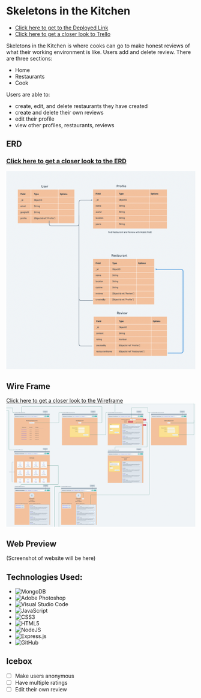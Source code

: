 # Skeletons in the Kitchen


- [Click here to get to the Deployed Link](https://skeleton-kitchen.herokuapp.com/)
- [Click here to get a closer look to Trello](https://trello.com/b/Yt1ZCW6c/skeletons-in-the-kitchen)



Skeletons in the Kitchen is where cooks can go to make honest reviews of what their working environment is like.  Users add and delete review.  There are three sections:
- Home
- Restaurants
- Cook

Users are able to:
- create, edit, and delete restaurants they have created
- create and delete their own reviews
- edit their profile
- view other profiles, restaurants, reviews

## ERD
### [Click here to get a closer look to the ERD](https://whimsical.com/sitk-erd-GfxtLHQjiX2bdFxRaCvMyJ)
![alt text](./public/images/ERD.png)

## Wire Frame
[Click here to get a closer look to the Wireframe](https://whimsical.com/skeletons-in-the-walk-in-Ewbn6DYpSQcEEc8x7yEZNw)
![alt text](./public/images/Wireframe.png)
## Web Preview
(Screenshot of website will be here)

## Technologies Used:
- ![MongoDB](https://img.shields.io/badge/MongoDB-%234ea94b.svg?style=for-the-badge&logo=mongodb&logoColor=white)
- ![Adobe Photoshop](https://img.shields.io/badge/adobe%20photoshop-%2331A8FF.svg?style=for-the-badge&logo=adobe%20photoshop&logoColor=white)
- ![Visual Studio Code](https://img.shields.io/badge/Visual%20Studio%20Code-0078d7.svg?style=for-the-badge&logo=visual-studio-code&logoColor=white)
- ![JavaScript](https://img.shields.io/badge/javascript-%23323330.svg?style=for-the-badge&logo=javascript&logoColor=%23F7DF1E)
- ![CSS3](https://img.shields.io/badge/css3-%231572B6.svg?style=for-the-badge&logo=css3&logoColor=white)
- ![HTML5](https://img.shields.io/badge/html5-%23E34F26.svg?style=for-the-badge&logo=html5&logoColor=white)
- ![NodeJS](https://img.shields.io/badge/node.js-6DA55F?style=for-the-badge&logo=node.js&logoColor=white)
- ![Express.js](https://img.shields.io/badge/express.js-%23404d59.svg?style=for-the-badge&logo=express&logoColor=%2361DAFB)
- ![GitHub](https://img.shields.io/badge/github-%23121011.svg?style=for-the-badge&logo=github&logoColor=white)

## Icebox
- [ ] Make users anonymous
- [ ] Have multiple ratings
- [ ] Edit their own review